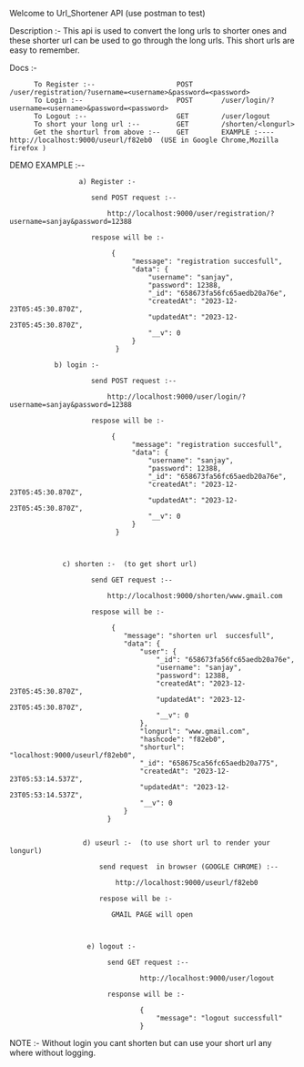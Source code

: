 Welcome to Url_Shortener API (use postman to test)



   Description :- This api is used to convert the long urls to shorter ones and these shorter url can be used to go through the long urls. This short urls are easy to remember.

   Docs :- 
   
          To Register :--                    POST       /user/registration/?username=<username>&password=<password>
          To Login :--                       POST       /user/login/?username=<username>&password=<password>
          To Logout :--                      GET        /user/logout
          To short your long url :--         GET        /shorten/<longurl>
          Get the shorturl from above :--    GET        EXAMPLE :---- http://localhost:9000/useurl/f82eb0  (USE in Google Chrome,Mozilla firefox )
          

                    

  DEMO EXAMPLE :--
  
  
                     a) Register :- 

                        send POST request :-- 

                            http://localhost:9000/user/registration/?username=sanjay&password=12388

                        respose will be :-

                             {
                                  "message": "registration succesfull",
                                  "data": {
                                      "username": "sanjay",
                                      "password": 12388,
                                      "_id": "658673fa56fc65aedb20a76e",
                                      "createdAt": "2023-12-23T05:45:30.870Z",
                                      "updatedAt": "2023-12-23T05:45:30.870Z",
                                      "__v": 0
                                  }
                              }

               b) login :- 

                        send POST request :-- 

                            http://localhost:9000/user/login/?username=sanjay&password=12388

                        respose will be :-

                             {
                                  "message": "registration succesfull",
                                  "data": {
                                      "username": "sanjay",
                                      "password": 12388,
                                      "_id": "658673fa56fc65aedb20a76e",
                                      "createdAt": "2023-12-23T05:45:30.870Z",
                                      "updatedAt": "2023-12-23T05:45:30.870Z",
                                      "__v": 0
                                  }
                              }     



                 c) shorten :-  (to get short url)

                        send GET request :-- 

                            http://localhost:9000/shorten/www.gmail.com

                        respose will be :-

                             {
                                "message": "shorten url  succesfull",
                                "data": {
                                    "user": {
                                        "_id": "658673fa56fc65aedb20a76e",
                                        "username": "sanjay",
                                        "password": 12388,
                                        "createdAt": "2023-12-23T05:45:30.870Z",
                                        "updatedAt": "2023-12-23T05:45:30.870Z",
                                        "__v": 0
                                    },
                                    "longurl": "www.gmail.com",
                                    "hashcode": "f82eb0",
                                    "shorturl": "localhost:9000/useurl/f82eb0",
                                    "_id": "658675ca56fc65aedb20a775",
                                    "createdAt": "2023-12-23T05:53:14.537Z",
                                    "updatedAt": "2023-12-23T05:53:14.537Z",
                                    "__v": 0
                                }
                            }  


                      d) useurl :-  (to use short url to render your longurl) 

                          send request  in browser (GOOGLE CHROME) :-- 
  
                              http://localhost:9000/useurl/f82eb0
  
                          respose will be :-
  
                             GMAIL PAGE will open



                       e) logout :- 

                            send GET request :--

                                    http://localhost:9000/user/logout

                            response will be :-

                                    {
                                        "message": "logout successfull"
                                    }

                                  


NOTE :- Without login you cant shorten but can use your short url any where without logging.


                           
   
